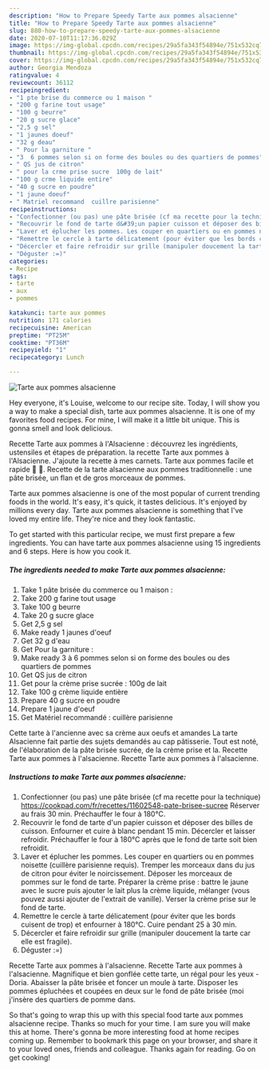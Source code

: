```yaml
---
description: "How to Prepare Speedy Tarte aux pommes alsacienne"
title: "How to Prepare Speedy Tarte aux pommes alsacienne"
slug: 880-how-to-prepare-speedy-tarte-aux-pommes-alsacienne
date: 2020-07-10T11:17:36.029Z
image: https://img-global.cpcdn.com/recipes/29a5fa343f54894e/751x532cq70/tarte-aux-pommes-alsacienne-photo-principale-de-la-recette.jpg
thumbnail: https://img-global.cpcdn.com/recipes/29a5fa343f54894e/751x532cq70/tarte-aux-pommes-alsacienne-photo-principale-de-la-recette.jpg
cover: https://img-global.cpcdn.com/recipes/29a5fa343f54894e/751x532cq70/tarte-aux-pommes-alsacienne-photo-principale-de-la-recette.jpg
author: Georgia Mendoza
ratingvalue: 4
reviewcount: 36112
recipeingredient:
- "1 pte brise du commerce ou 1 maison "
- "200 g farine tout usage"
- "100 g beurre"
- "20 g sucre glace"
- "2,5 g sel"
- "1 jaunes doeuf"
- "32 g deau"
- " Pour la garniture "
- "3  6 pommes selon si on forme des boules ou des quartiers de pommes"
- " QS jus de citron"
- " pour la crme prise sucre  100g de lait"
- "100 g crme liquide entire"
- "40 g sucre en poudre"
- "1 jaune doeuf"
- " Matriel recommand  cuillre parisienne"
recipeinstructions:
- "Confectionner (ou pas) une pâte brisée (cf ma recette pour la technique) https://cookpad.com/fr/recettes/11602548-pate-brisee-sucree Réserver au frais 30 min. Préchauffer le four à 180°C."
- "Recouvrir le fond de tarte d&#39;un papier cuisson et déposer des billes de cuisson. Enfourner et cuire à blanc pendant 15 min. Décercler et laisser refroidir. Préchauffer le four à 180°C après que le fond de tarte soit bien refroidit."
- "Laver et éplucher les pommes. Les couper en quartiers ou en pommes noisette (cuillère parisienne requis). Tremper les morceaux dans du jus de citron pour éviter le noircissement. Déposer les morceaux de pommes sur le fond de tarte. Préparer la crème prise : battre le jaune avec le sucre puis ajouter le lait plus la crème liquide, mélanger (vous pouvez aussi ajouter de l&#39;extrait de vanille). Verser la crème prise sur le fond de tarte."
- "Remettre le cercle à tarte délicatement (pour éviter que les bords cuisent de trop) et enfourner à 180°C. Cuire pendant 25 à 30 min."
- "Décercler et faire refroidir sur grille (manipuler doucement la tarte car elle est fragile)."
- "Déguster :=)"
categories:
- Recipe
tags:
- tarte
- aux
- pommes

katakunci: tarte aux pommes 
nutrition: 171 calories
recipecuisine: American
preptime: "PT25M"
cooktime: "PT36M"
recipeyield: "1"
recipecategory: Lunch

---
```



![Tarte aux pommes alsacienne](https://img-global.cpcdn.com/recipes/29a5fa343f54894e/751x532cq70/tarte-aux-pommes-alsacienne-photo-principale-de-la-recette.jpg)

Hey everyone, it's Louise, welcome to our recipe site. Today, I will show you a way to make a special dish, tarte aux pommes alsacienne. It is one of my favorites food recipes. For mine, I will make it a little bit unique. This is gonna smell and look delicious.

Recette Tarte aux pommes à l&#39;Alsacienne : découvrez les ingrédients, ustensiles et étapes de préparation. la recette Tarte aux pommes à l&#39;Alsacienne. J&#39;ajoute la recette à mes carnets. Tarte aux pommes facile et rapide 🍏 🍎. Recette de la tarte alsacienne aux pommes traditionnelle : une pâte brisée, un flan et de gros morceaux de pommes.

Tarte aux pommes alsacienne is one of the most popular of current trending foods in the world. It's easy, it's quick, it tastes delicious. It's enjoyed by millions every day. Tarte aux pommes alsacienne is something that I've loved my entire life. They're nice and they look fantastic.


To get started with this particular recipe, we must first prepare a few ingredients. You can have tarte aux pommes alsacienne using 15 ingredients and 6 steps. Here is how you cook it.

<!--inarticleads1-->

##### The ingredients needed to make Tarte aux pommes alsacienne:

1. Take 1 pâte brisée du commerce ou 1 maison :
1. Take 200 g farine tout usage
1. Take 100 g beurre
1. Take 20 g sucre glace
1. Get 2,5 g sel
1. Make ready 1 jaunes d&#39;oeuf
1. Get 32 g d&#39;eau
1. Get  Pour la garniture :
1. Make ready 3 à 6 pommes selon si on forme des boules ou des quartiers de pommes
1. Get  QS jus de citron
1. Get  pour la crème prise sucrée : 100g de lait
1. Take 100 g crème liquide entière
1. Prepare 40 g sucre en poudre
1. Prepare 1 jaune d&#39;oeuf
1. Get  Matériel recommandé : cuillère parisienne


Cette tarte à l&#39;ancienne avec sa crème aux oeufs et amandes La tarte Alsacienne fait partie des sujets demandés au cap pâtisserie. Tout est noté, de l&#39;élaboration de la pâte brisée sucrée, de la crème prise et la. Recette Tarte aux pommes à l&#39;alsacienne. Recette Tarte aux pommes à l&#39;alsacienne. 

<!--inarticleads2-->

##### Instructions to make Tarte aux pommes alsacienne:

1. Confectionner (ou pas) une pâte brisée (cf ma recette pour la technique) https://cookpad.com/fr/recettes/11602548-pate-brisee-sucree Réserver au frais 30 min. Préchauffer le four à 180°C.
1. Recouvrir le fond de tarte d&#39;un papier cuisson et déposer des billes de cuisson. Enfourner et cuire à blanc pendant 15 min. Décercler et laisser refroidir. Préchauffer le four à 180°C après que le fond de tarte soit bien refroidit.
1. Laver et éplucher les pommes. Les couper en quartiers ou en pommes noisette (cuillère parisienne requis). Tremper les morceaux dans du jus de citron pour éviter le noircissement. Déposer les morceaux de pommes sur le fond de tarte. Préparer la crème prise : battre le jaune avec le sucre puis ajouter le lait plus la crème liquide, mélanger (vous pouvez aussi ajouter de l&#39;extrait de vanille). Verser la crème prise sur le fond de tarte.
1. Remettre le cercle à tarte délicatement (pour éviter que les bords cuisent de trop) et enfourner à 180°C. Cuire pendant 25 à 30 min.
1. Décercler et faire refroidir sur grille (manipuler doucement la tarte car elle est fragile).
1. Déguster :=)


Recette Tarte aux pommes à l&#39;alsacienne. Recette Tarte aux pommes à l&#39;alsacienne. Magnifique et bien gonflée cette tarte, un régal pour les yeux - Doria. Abaisser la pâte brisée et foncer un moule à tarte. Disposer les pommes épluchées et coupées en deux sur le fond de pâte brisée (moi j&#39;insère des quartiers de pomme dans. 

So that's going to wrap this up with this special food tarte aux pommes alsacienne recipe. Thanks so much for your time. I am sure you will make this at home. There's gonna be more interesting food at home recipes coming up. Remember to bookmark this page on your browser, and share it to your loved ones, friends and colleague. Thanks again for reading. Go on get cooking!
